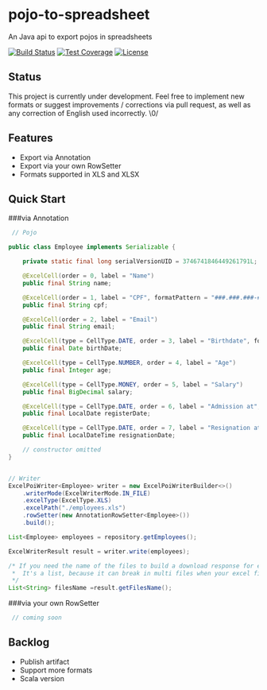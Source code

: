 # pojo-to-spreadsheet

An Java api to export pojos in spreadsheets

[![Build Status](https://secure.travis-ci.org/sandokandias/pojo-to-spreadsheet.png?branch=master)](http://travis-ci.org/sandokandias/pojo-to-spreadsheet?branch=master)
[![Test Coverage](http://codecov.io/github/sandokandias/pojo-to-spreadsheet/coverage.svg?branch=master)](http://codecov.io/github/sandokandias/pojo-to-spreadsheet?branch=master)
[![License](http://img.shields.io/badge/license-CC0%201.0-blue.svg)](https://creativecommons.org/publicdomain/zero/1.0/legalcode)


## Status

This project is currently under development. Feel free to implement new formats or suggest improvements / corrections via pull request, as well as any correction of English used incorrectly.
\0/

## Features

* Export via Annotation
* Export via your own RowSetter
* Formats supported in XLS and XLSX

## <a name="quick-start">Quick Start</a>


###via Annotation

```Java
 // Pojo

public class Employee implements Serializable {

    private static final long serialVersionUID = 3746741846449261791L;

    @ExcelCell(order = 0, label = "Name")
    public final String name;

    @ExcelCell(order = 1, label = "CPF", formatPattern = "###.###.###-##")
    public final String cpf;

    @ExcelCell(order = 2, label = "Email")
    public final String email;

    @ExcelCell(type = CellType.DATE, order = 3, label = "Birthdate", formatPattern = "dd/MM/yyyy")
    public final Date birthDate;

    @ExcelCell(type = CellType.NUMBER, order = 4, label = "Age")
    public final Integer age;

    @ExcelCell(type = CellType.MONEY, order = 5, label = "Salary")
    public final BigDecimal salary;

    @ExcelCell(type = CellType.DATE, order = 6, label = "Admission at", formatPattern = "EEE, MMM d, ''yyyy")
    public final LocalDate registerDate;

    @ExcelCell(type = CellType.DATE, order = 7, label = "Resignation at", formatPattern = "dd/MM/yyyy HH:mm:ss")
    public final LocalDateTime resignationDate;

    // constructor omitted
}


// Writer
ExcelPoiWriter<Employee> writer = new ExcelPoiWriterBuilder<>()
	.writerMode(ExcelWriterMode.IN_FILE)
	.excelType(ExcelType.XLS)
	.excelPath("./employees.xls")
	.rowSetter(new AnnotationRowSetter<Employee>())
	.build();

List<Employee> employees = repository.getEmployees();

ExcelWriterResult result = writer.write(employees);

/* If you need the name of the files to build a download response for example, you can get it from the result
 *  It's a list, because it can break in multi files when your excel file exceed the limit of rows
 */
List<String> filesName =result.getFilesName();
```

###via your own RowSetter

```Java
 // coming soon
```

## Backlog

* Publish artifact
* Support more formats
* Scala version
